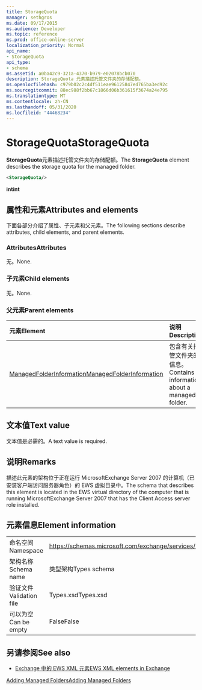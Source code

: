 ```yaml
---
title: StorageQuota
manager: sethgros
ms.date: 09/17/2015
ms.audience: Developer
ms.topic: reference
ms.prod: office-online-server
localization_priority: Normal
api_name:
- StorageQuota
api_type:
- schema
ms.assetid: a0ba42c9-321a-4370-b979-e02078bcb070
description: StorageQuota 元素描述托管文件夹的存储配额。
ms.openlocfilehash: c979b02c2c4df511eae96125847ed765ba3ed92c
ms.sourcegitcommit: 88ec988f2bb67c1866d06b361615f3674a24e795
ms.translationtype: MT
ms.contentlocale: zh-CN
ms.lasthandoff: 05/31/2020
ms.locfileid: "44468234"
---
```

# <a name="storagequota"></a><span data-ttu-id="82689-103">StorageQuota</span><span class="sxs-lookup"><span data-stu-id="82689-103">StorageQuota</span></span>

<span data-ttu-id="82689-104">**StorageQuota**元素描述托管文件夹的存储配额。</span><span class="sxs-lookup"><span data-stu-id="82689-104">The **StorageQuota** element describes the storage quota for the managed folder.</span></span> 
  
```xml
<StorageQuota/>
```

 <span data-ttu-id="82689-105">**int**</span><span class="sxs-lookup"><span data-stu-id="82689-105">**int**</span></span>
## <a name="attributes-and-elements"></a><span data-ttu-id="82689-106">属性和元素</span><span class="sxs-lookup"><span data-stu-id="82689-106">Attributes and elements</span></span>

<span data-ttu-id="82689-107">下面各部分介绍了属性、子元素和父元素。</span><span class="sxs-lookup"><span data-stu-id="82689-107">The following sections describe attributes, child elements, and parent elements.</span></span>
  
### <a name="attributes"></a><span data-ttu-id="82689-108">Attributes</span><span class="sxs-lookup"><span data-stu-id="82689-108">Attributes</span></span>

<span data-ttu-id="82689-109">无。</span><span class="sxs-lookup"><span data-stu-id="82689-109">None.</span></span>
  
### <a name="child-elements"></a><span data-ttu-id="82689-110">子元素</span><span class="sxs-lookup"><span data-stu-id="82689-110">Child elements</span></span>

<span data-ttu-id="82689-111">无。</span><span class="sxs-lookup"><span data-stu-id="82689-111">None.</span></span>
  
### <a name="parent-elements"></a><span data-ttu-id="82689-112">父元素</span><span class="sxs-lookup"><span data-stu-id="82689-112">Parent elements</span></span>

|<span data-ttu-id="82689-113">**元素**</span><span class="sxs-lookup"><span data-stu-id="82689-113">**Element**</span></span>|<span data-ttu-id="82689-114">**说明**</span><span class="sxs-lookup"><span data-stu-id="82689-114">**Description**</span></span>|
|:-----|:-----|
|[<span data-ttu-id="82689-115">ManagedFolderInformation</span><span class="sxs-lookup"><span data-stu-id="82689-115">ManagedFolderInformation</span></span>](managedfolderinformation.md) <br/> |<span data-ttu-id="82689-116">包含有关托管文件夹的信息。</span><span class="sxs-lookup"><span data-stu-id="82689-116">Contains information about a managed folder.</span></span>  <br/> |
   
## <a name="text-value"></a><span data-ttu-id="82689-117">文本值</span><span class="sxs-lookup"><span data-stu-id="82689-117">Text value</span></span>

<span data-ttu-id="82689-118">文本值是必需的。</span><span class="sxs-lookup"><span data-stu-id="82689-118">A text value is required.</span></span>
  
## <a name="remarks"></a><span data-ttu-id="82689-119">说明</span><span class="sxs-lookup"><span data-stu-id="82689-119">Remarks</span></span>

<span data-ttu-id="82689-120">描述此元素的架构位于正在运行 MicrosoftExchange Server 2007 的计算机（已安装客户端访问服务器角色）的 EWS 虚拟目录中。</span><span class="sxs-lookup"><span data-stu-id="82689-120">The schema that describes this element is located in the EWS virtual directory of the computer that is running MicrosoftExchange Server 2007 that has the Client Access server role installed.</span></span>
  
## <a name="element-information"></a><span data-ttu-id="82689-121">元素信息</span><span class="sxs-lookup"><span data-stu-id="82689-121">Element information</span></span>

|||
|:-----|:-----|
|<span data-ttu-id="82689-122">命名空间</span><span class="sxs-lookup"><span data-stu-id="82689-122">Namespace</span></span>  <br/> |https://schemas.microsoft.com/exchange/services/2006/types  <br/> |
|<span data-ttu-id="82689-123">架构名称</span><span class="sxs-lookup"><span data-stu-id="82689-123">Schema name</span></span>  <br/> |<span data-ttu-id="82689-124">类型架构</span><span class="sxs-lookup"><span data-stu-id="82689-124">Types schema</span></span>  <br/> |
|<span data-ttu-id="82689-125">验证文件</span><span class="sxs-lookup"><span data-stu-id="82689-125">Validation file</span></span>  <br/> |<span data-ttu-id="82689-126">Types.xsd</span><span class="sxs-lookup"><span data-stu-id="82689-126">Types.xsd</span></span>  <br/> |
|<span data-ttu-id="82689-127">可以为空</span><span class="sxs-lookup"><span data-stu-id="82689-127">Can be empty</span></span>  <br/> |<span data-ttu-id="82689-128">False</span><span class="sxs-lookup"><span data-stu-id="82689-128">False</span></span>  <br/> |
   
## <a name="see-also"></a><span data-ttu-id="82689-129">另请参阅</span><span class="sxs-lookup"><span data-stu-id="82689-129">See also</span></span>



- [<span data-ttu-id="82689-130">Exchange 中的 EWS XML 元素</span><span class="sxs-lookup"><span data-stu-id="82689-130">EWS XML elements in Exchange</span></span>](ews-xml-elements-in-exchange.md)


[<span data-ttu-id="82689-131">Adding Managed Folders</span><span class="sxs-lookup"><span data-stu-id="82689-131">Adding Managed Folders</span></span>](https://msdn.microsoft.com/library/846658c6-7043-40fb-8439-19f97c2a967f%28Office.15%29.aspx)

